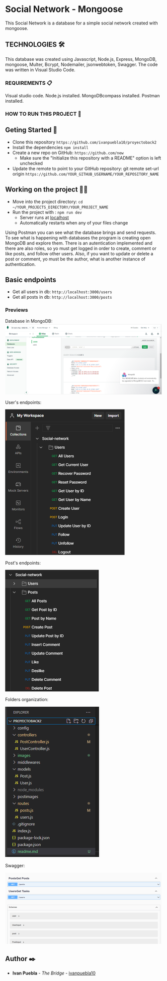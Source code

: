 # Social Network - Mongoose
This Social Network is a database for a simple social network created with mongoose. 

## TECHNOLOGIES 🛠️
This database was created using Javascript, Node.js, Express, MongoDB, mongoose, Multer, Bcrypt, Nodemailer, jsonwebtoken, Swagger. The code was written in Visual Studio Code.


### REQUIREMENTS 📋
Visual studio code. Node.js installed. MongoDBcompass installed. Postman installed.

### HOW TO RUN THIS PROJECT 🔧
## Geting Started 🚀
- Clone this repository `https://github.com/ivanpuebla10/proyectoback2`
- Install the dependencies `npm install`
- Create a new repo on GitHub: `https://github.com/new`
    - Make sure the "Initialize this repository with a README" option is left unchecked
- Update the remote to point to your GitHub repository: git remote set-url origin `https://github.com/YOUR_GITHUB_USERNAME/YOUR_REPOSITORY_NAME`

## Working on the project 👷‍♂️
* Move into the project directory: `cd ~/YOUR_PROJECTS_DIRECTORY/YOUR_PROJECT_NAME`
* Run the project with : `npm run dev`
    * Server runs at [localhost](https://localhost:3000)
    * Automatically restarts when any of your files change

Using Postman you can see what the database brings and send requests. To see what is happening with databases the program is creating open MongoDB and explore them. There is an autentication implemented and there are also roles, so yo must get logged in order to create, comment or like posts, and follow other users. Also, if you want to update or delete a post or comment, yo must be the author, what is another instance of authentication.

## Basic endpoints

* Get all users in db: `http://localhost:3000/users`
* Get all posts in db: `http://localhost:3000/posts` 

### Previews

Database in MongoDB:
![foto](./images/mongodb.png)

User's endpoints:

![foto](./images/usersendpoints.png)

Post's endpoints:

![foto](./images/postsendpoints.png)

Folders organization:

![foto](./images/folders.png)

Swagger:

![foto](./images/swagger.png)

## Author ✒️
* **Ivan Puebla** - *The Bridge* - [ivanpuebla10](https://github.com/ivanpuebla10)